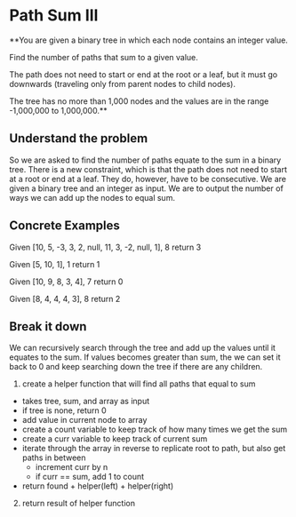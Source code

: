 # Path Sum III #

**You are given a binary tree in which each node contains an integer value.

Find the number of paths that sum to a given value.

The path does not need to start or end at the root or a leaf, but it must go downwards (traveling only from parent nodes to child nodes).

The tree has no more than 1,000 nodes and the values are in the range -1,000,000 to 1,000,000.**

## Understand the problem ##

So we are asked to find the number of paths equate to the sum in a binary tree. There is a new constraint, which is that the path does not need to start at a root or end at a leaf. They do, however, have to be consecutive. We are given a binary tree and an integer as input. We are to output the number of ways we can add up the nodes to equal sum.

## Concrete Examples ##

Given [10, 5, -3, 3, 2, null, 11, 3, -2, null, 1], 8
return 3

Given [5, 10, 1], 1
return 1

Given [10, 9, 8, 3, 4], 7
return 0

Given [8, 4, 4, 4, 3], 8
return 2

## Break it down ##

We can recursively search through the tree and add up the values until it equates to the sum. If values becomes greater than sum, the we can set it back to 0 and keep searching down the tree if there are any children.

1. create a helper function that will find all paths that equal to sum
  - takes tree, sum, and array as input
  - if tree is none, return 0
  - add value in current node to array
  - create a count variable to keep track of how many times we get the sum
  - create a curr variable to keep track of current sum
  - iterate through the array in reverse to replicate root to path, but also get paths in between
    - increment curr by n
    - if curr == sum, add 1 to count
  - return found + helper(left) + helper(right)
2. return result of helper function
